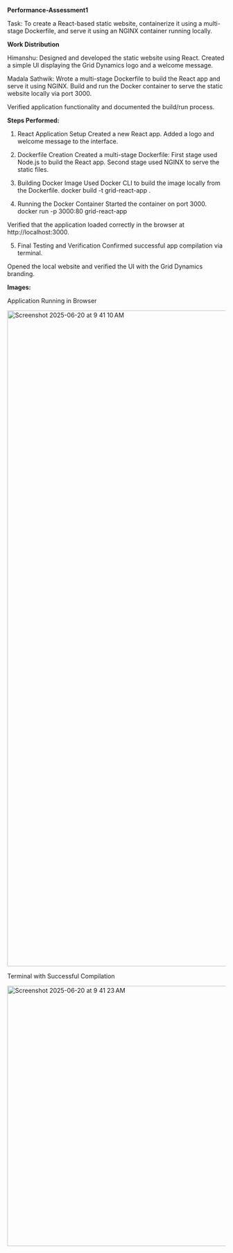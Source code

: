 **Performance-Assessment1**

Task:
To create a React-based static website, containerize it using a multi-stage Dockerfile, and serve it using an NGINX container running locally.

**Work Distribution**

Himanshu:
Designed and developed the static website using React.
Created a simple UI displaying the Grid Dynamics logo and a welcome message.

Madala Sathwik:
Wrote a multi-stage Dockerfile to build the React app and serve it using NGINX.
Build and run the Docker container to serve the static website locally via port 3000.

Verified application functionality and documented the build/run process.

**Steps Performed:**

1. React Application Setup
Created a new React app.
Added a logo and welcome message to the interface.

2. Dockerfile Creation
Created a multi-stage Dockerfile:
First stage used Node.js to build the React app.
Second stage used NGINX to serve the static files.

3. Building Docker Image
Used Docker CLI to build the image locally from the Dockerfile.
docker build -t grid-react-app .

5. Running the Docker Container
Started the container on port 3000.
docker run -p 3000:80 grid-react-app

Verified that the application loaded correctly in the browser at http://localhost:3000.

5. Final Testing and Verification
Confirmed successful app compilation via terminal.

Opened the local website and verified the UI with the Grid Dynamics branding.

**Images:**

Application Running in Browser

<img width="1509" alt="Screenshot 2025-06-20 at 9 41 10 AM" src="https://github.com/user-attachments/assets/7a4cceb4-6735-40a8-a907-2be77ea12433" />


Terminal with Successful Compilation

<img width="599" alt="Screenshot 2025-06-20 at 9 41 23 AM" src="https://github.com/user-attachments/assets/0b3beb8e-2ecf-494a-8a2f-cd600416de81" />
